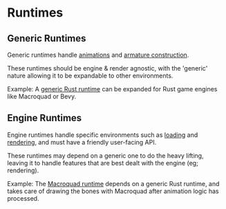 # Runtimes

## Generic Runtimes

Generic runtimes handle [animations](./animating.md) and
[armature construction](./constructing_armature.md).

These runtimes should be engine & render agnostic, with the 'generic' nature
allowing it to be expandable to other environments.

Example: A [generic Rust runtime](https://github.com/Retropaint/rusty_skelform)
can be expanded for Rust game engines like Macroquad or Bevy.

## Engine Runtimes

Engine runtimes handle specific environments such as [loading](./loading.md) and
[rendering](./rendering.md), and must have a friendly user-facing API.

These runtimes may depend on a generic one to do the heavy lifting, leaving it
to handle features that are best dealt with the engine (eg; rendering).

Example: The
[Macroquad runtime](https://github.com/Retropaint/rusty_skelform_macroquad)
depends on a generic Rust runtime, and takes care of drawing the bones with
Macroquad after animation logic has processed.
